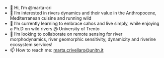 - 👋 Hi, I’m @marta-cri
- 👀 I’m interested in rivers dynamics and their value in the Anthropocene, Mediterranean cuisine and running wild
- 🌱 I’m currently learning to embrace cahos and live simply, while enjoying a Ph.D on wild rivers @ University of Trento
- 💞️ I’m looking to collaborate on remote sensing for river morphodynamics, river geomorphic sensitivity, dynamicity and riverine ecosystem services!
- 📫 How to reach me: marta.crivellaro@unitn.it

<!---
marta-cri/marta-cri is a ✨ special ✨ repository because its `README.md` (this file) appears on your GitHub profile.
You can click the Preview link to take a look at your changes.
--->
